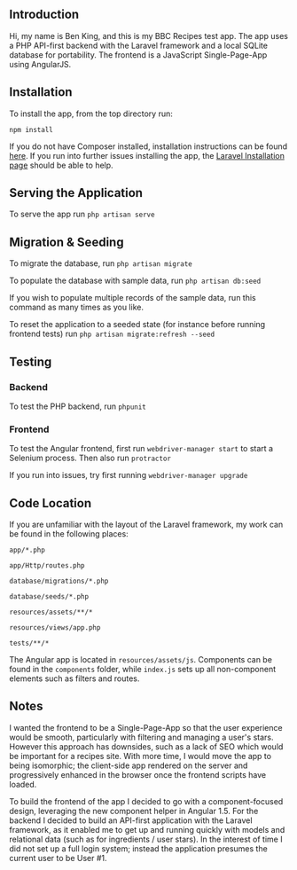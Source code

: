## Introduction

Hi, my name is Ben King, and this is my BBC Recipes test app. The app uses a PHP API-first backend with the Laravel framework and a local SQLite database for portability. The frontend is a JavaScript Single-Page-App using AngularJS.

## Installation

To install the app, from the top directory run:

`npm install`

If you do not have Composer installed, installation instructions can be found [here](https://getcomposer.org/doc/00-intro.md). If you run into further issues installing the app, the [Laravel Installation page](http://laravel.com/docs/5.1/installation) should be able to help.

## Serving the Application

To serve the app run `php artisan serve`

## Migration & Seeding

To migrate the database, run `php artisan migrate`

To populate the database with sample data, run `php artisan db:seed`

If you wish to populate multiple records of the sample data, run this command as many times as you like.

To reset the application to a seeded state (for instance before running frontend tests) run `php artisan migrate:refresh --seed`

## Testing

### Backend

To test the PHP backend, run `phpunit`

### Frontend

To test the Angular frontend, first run `webdriver-manager start` to start a Selenium process. Then also run `protractor`

If you run into issues, try first running `webdriver-manager upgrade`

## Code Location

If you are unfamiliar with the layout of the Laravel framework, my work can be found in the following places:

`app/*.php`

`app/Http/routes.php`

`database/migrations/*.php`

`database/seeds/*.php`

`resources/assets/**/*`

`resources/views/app.php`

`tests/**/*`

The Angular app is located in `resources/assets/js`. Components can be found in the `components` folder, while `index.js` sets up all non-component elements such as filters and routes.

## Notes

I wanted the frontend to be a Single-Page-App so that the user experience would be smooth, particularly with filtering and managing a user's stars. However this approach has downsides, such as a lack of SEO which would be important for a recipes site. With more time, I would move the app to being isomorphic; the client-side app rendered on the server and progressively enhanced in the browser once the frontend scripts have loaded.

To build the frontend of the app I decided to go with a component-focused design, leveraging the new component helper in Angular 1.5. For the backend I decided to build an API-first application with the Laravel framework, as it enabled me to get up and running quickly with models and relational data (such as for ingredients / user stars). In the interest of time I did not set up a full login system; instead the application presumes the current user to be User #1.
